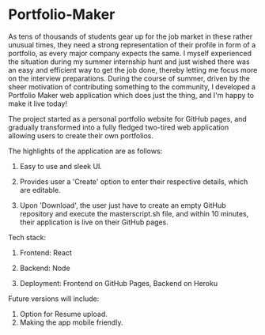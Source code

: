 # Portfolio-Maker

As tens of thousands of students gear up for the job market in these rather unusual times, they need a strong representation of their profile in form of a portfolio, as every major company expects the same. I myself experienced the situation during my summer internship hunt and just wished there was an easy and efficient way to get the job done, thereby letting me focus more on the interview preparations. During the course of summer, driven by the sheer motivation of contributing something to the community, I developed a Portfolio Maker web application which does just the thing, and I'm happy to make it live today!



The project started as a personal portfolio website for GitHub pages, and gradually transformed into a fully fledged two-tired web application allowing users to create their own portfolios. 

The highlights of the application are as follows:

1) Easy to use and sleek UI.

2) Provides user a 'Create' option to enter their respective details, which are editable.

3) Upon 'Download', the user just have to create an empty GitHub repository and execute the masterscript.sh file, and within 10 minutes, their application is live on their GitHub pages.

Tech stack:

1) Frontend: React

2) Backend: Node

3) Deployment: Frontend on GitHub Pages, Backend on Heroku

Future versions will include:
1) Option for Resume upload.
2) Making the app mobile friendly.


